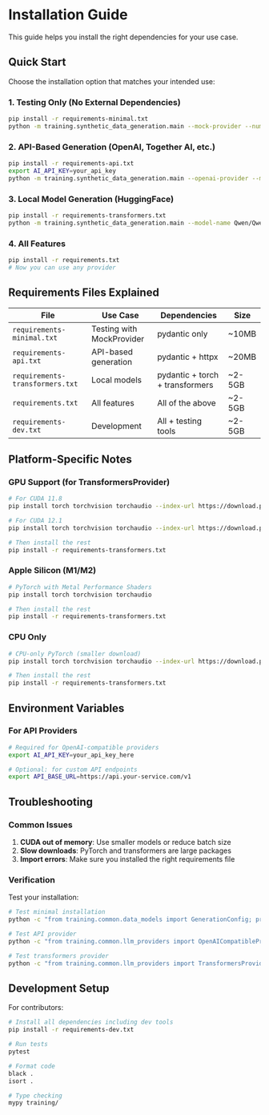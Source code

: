 # Installation Guide

This guide helps you install the right dependencies for your use case.

## Quick Start

Choose the installation option that matches your intended use:

### 1. Testing Only (No External Dependencies)
```bash
pip install -r requirements-minimal.txt
python -m training.synthetic_data_generation.main --mock-provider --num-stories 5
```

### 2. API-Based Generation (OpenAI, Together AI, etc.)
```bash
pip install -r requirements-api.txt
export AI_API_KEY=your_api_key
python -m training.synthetic_data_generation.main --openai-provider --model-name gpt-3.5-turbo --num-stories 10
```

### 3. Local Model Generation (HuggingFace)
```bash
pip install -r requirements-transformers.txt
python -m training.synthetic_data_generation.main --model-name Qwen/Qwen2.5-3B-Instruct --num-stories 10
```

### 4. All Features
```bash
pip install -r requirements.txt
# Now you can use any provider
```

## Requirements Files Explained

| File | Use Case | Dependencies | Size |
|------|----------|--------------|------|
| `requirements-minimal.txt` | Testing with MockProvider | pydantic only | ~10MB |
| `requirements-api.txt` | API-based generation | pydantic + httpx | ~20MB |
| `requirements-transformers.txt` | Local models | pydantic + torch + transformers | ~2-5GB |
| `requirements.txt` | All features | All of the above | ~2-5GB |
| `requirements-dev.txt` | Development | All + testing tools | ~2-5GB |

## Platform-Specific Notes

### GPU Support (for TransformersProvider)
```bash
# For CUDA 11.8
pip install torch torchvision torchaudio --index-url https://download.pytorch.org/whl/cu118

# For CUDA 12.1
pip install torch torchvision torchaudio --index-url https://download.pytorch.org/whl/cu121

# Then install the rest
pip install -r requirements-transformers.txt
```

### Apple Silicon (M1/M2)
```bash
# PyTorch with Metal Performance Shaders
pip install torch torchvision torchaudio

# Then install the rest
pip install -r requirements-transformers.txt
```

### CPU Only
```bash
# CPU-only PyTorch (smaller download)
pip install torch torchvision torchaudio --index-url https://download.pytorch.org/whl/cpu

# Then install the rest
pip install -r requirements-transformers.txt
```

## Environment Variables

### For API Providers
```bash
# Required for OpenAI-compatible providers
export AI_API_KEY=your_api_key_here

# Optional: for custom API endpoints
export API_BASE_URL=https://api.your-service.com/v1
```

## Troubleshooting

### Common Issues

1. **CUDA out of memory**: Use smaller models or reduce batch size
2. **Slow downloads**: PyTorch and transformers are large packages
3. **Import errors**: Make sure you installed the right requirements file

### Verification

Test your installation:
```bash
# Test minimal installation
python -c "from training.common.data_models import GenerationConfig; print('✅ Core dependencies OK')"

# Test API provider
python -c "from training.common.llm_providers import OpenAICompatibleProvider; print('✅ API provider OK')"

# Test transformers provider
python -c "from training.common.llm_providers import TransformersProvider; print('✅ Transformers provider OK')"
```

## Development Setup

For contributors:
```bash
# Install all dependencies including dev tools
pip install -r requirements-dev.txt

# Run tests
pytest

# Format code
black .
isort .

# Type checking
mypy training/
```
